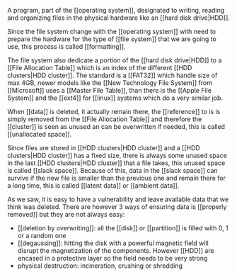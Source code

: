 A program, part of the [[operating system]], designated to writing, reading and organizing files in the physical hardware like an [[hard disk drive|HDD]].

Since the file system change with the [[operating system]] with need to prepare the hardware for the type of [[file system]] that we are going to use, this process is called [[formatting]].

The file system also dedicate a portion of the [[hard disk drive|HDD]] to a [[File Allocation Table]] which is an index of the different [[HDD clusters|HDD cluster]].
The standard is a [[FAT32]] which handle size of max 4GB, newer models like the [[New Technology File System]] from [[Microsoft]] uses a [[Master File Table]], than there is the [[Apple File System]] and the [[ext4]] for [[linux]] systems which do a very similar job.

When [[data]] is deleted, it actually remain there, the [[reference]] to is is simply removed from the [[File Allocation Table]] and therefore the [[cluster]] is seen as unused an can be overwritten if needed, this is called [[unallocated space]].

Since files are stored in [[HDD clusters|HDD cluster]] and a [[HDD clusters|HDD cluster]] has a fixed size, there is always some unused space in the last [[HDD clusters|HDD cluster]] that a file takes, this unused space is called [[slack space]]. Because of this, data in the [[slack space]] can survive if the new file is smaller than the previous one and remain there for a long time, this is called [[latent data]] or [[ambient data]].

As we saw, it is easy to have a vulnerability and leave available data that we think was deleted. There are however 3 ways of ensuring data is [[properly removed]] but they are not always easy:
- [[deletion by overwriting]]: all the [[disk]] or [[partition]] is filled with 0, 1 or a random one
- [[degaussing]]: hitting the disk with a powerful magnetic field will disrupt the magnetization of the components. However [[HDD]] are encased in a protective layer so the field needs to be very strong
- physical destruction: incineration, crushing or shredding